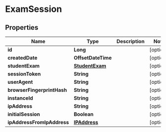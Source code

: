 

# ExamSession


## Properties

| Name | Type | Description | Notes |
|------------ | ------------- | ------------- | -------------|
|**id** | **Long** |  |  [optional] |
|**createdDate** | **OffsetDateTime** |  |  [optional] |
|**studentExam** | [**StudentExam**](StudentExam.md) |  |  [optional] |
|**sessionToken** | **String** |  |  [optional] |
|**userAgent** | **String** |  |  [optional] |
|**browserFingerprintHash** | **String** |  |  [optional] |
|**instanceId** | **String** |  |  [optional] |
|**ipAddress** | **String** |  |  [optional] |
|**initialSession** | **Boolean** |  |  [optional] |
|**ipAddressFromIpAddress** | [**IPAddress**](IPAddress.md) |  |  [optional] |



